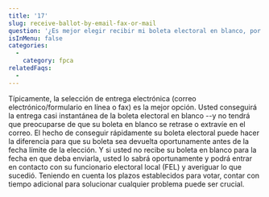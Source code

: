 ```yaml
---
title: '17'
slug: receive-ballot-by-email-fax-or-mail
question: '¿Es mejor elegir recibir mi boleta electoral en blanco, por correo electrónico, por fax o por correo postal?'
isInMenu: false
categories:
  - 
    category: fpca
relatedFaqs:
  -
---
```

Típicamente, la selección de entrega electrónica (correo electrónico/formulario en línea o fax) es la mejor opción. Usted conseguirá la entrega casi instantánea de la boleta electoral en blanco --y no tendrá que preocuparse de que su boleta en blanco se retrase o extravíe en el correo. El hecho de conseguir rápidamente su boleta electoral puede hacer la diferencia para que su boleta sea devuelta oportunamente antes de la fecha límite de la elección. Y si usted no recibe su boleta en blanco para la fecha en que deba enviarla, usted lo sabrá oportunamente y podrá entrar en contacto con su funcionario electoral local (FEL) y averiguar lo que sucedió. Teniendo en cuenta los plazos establecidos para votar, contar con tiempo adicional para solucionar cualquier problema puede ser crucial.